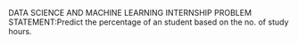 DATA SCIENCE AND MACHINE LEARNING INTERNSHIP
PROBLEM STATEMENT:Predict the percentage of an student based on the no. of study hours. 

